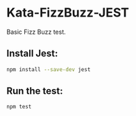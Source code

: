 # Kata-FizzBuzz-JEST

Basic Fizz Buzz test.

## Install Jest:

```sh
npm install --save-dev jest
```
## Run the test:

```sh
npm test
```